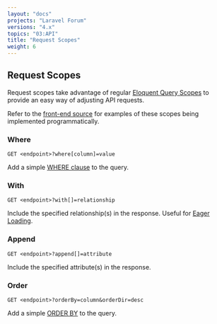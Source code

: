 ```yaml
---
layout: "docs"
projects: "Laravel Forum"
versions: "4.x"
topics: "03:API"
title: "Request Scopes"
weight: 6
---
```


## Request Scopes

Request scopes take advantage of regular [Eloquent Query Scopes](http://laravel.com/docs/5.1/eloquent#query-scopes) to provide an easy way of adjusting API requests.

Refer to the [front-end source](https://github.com/Riari/laravel-forum-frontend) for examples of these scopes being implemented programmatically.

### Where

```
GET <endpoint>?where[column]=value
```

Add a simple [WHERE clause](http://laravel.com/docs/5.1/queries#where-clauses) to the query.

### With

```
GET <endpoint>?with[]=relationship
```

Include the specified relationship(s) in the response. Useful for [Eager Loading](http://laravel.com/docs/5.1/eloquent-relationships#eager-loading).

### Append

```
GET <endpoint>?append[]=attribute
```

Include the specified attribute(s) in the response.

### Order

```
GET <endpoint>?orderBy=column&orderDir=desc
```

Add a simple [ORDER BY](http://laravel.com/docs/5.1/queries#ordering-grouping-limit-and-offset) to the query.
